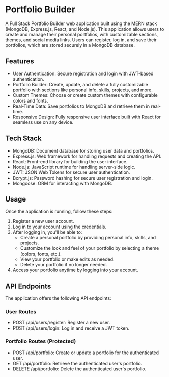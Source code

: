 # Portfolio Builder
A Full Stack Portfolio Builder web application built using the MERN stack (MongoDB, Express.js, React, and Node.js). This application allows users to create and manage their personal portfolios, with customizable sections, themes, and social media links. Users can register, log in, and save their portfolios, which are stored securely in a MongoDB database.
## Features
- User Authentication: Secure registration and login with JWT-based authentication.
- Portfolio Builder: Create, update, and delete a fully customizable portfolio with sections like personal info, skills, projects, and more.
- Custom Themes: Choose or create custom themes with configurable colors and fonts.
- Real-Time Data: Save portfolios to MongoDB and retrieve them in real-time.
- Responsive Design: Fully responsive user interface built with React for seamless use on any device.
## Tech Stack
- MongoDB: Document database for storing user data and portfolios.
- Express.js: Web framework for handling requests and creating the API.
- React: Front-end library for building the user interface.
- Node.js: JavaScript runtime for handling server-side logic.
- JWT: JSON Web Tokens for secure user authentication.
- Bcrypt.js: Password hashing for secure user registration and login.
- Mongoose: ORM for interacting with MongoDB.
## Usage
Once the application is running, follow these steps:
1. Register a new user account.
2. Log in to your account using the credentials.
3. After logging in, you'll be able to:
   - Create a personal portfolio by providing personal info, skills, and projects.
   - Customize the look and feel of your portfolio by selecting a theme (colors, fonts, etc.).
   - View your portfolio or make edits as needed.
   - Delete your portfolio if no longer needed.
4. Access your portfolio anytime by logging into your account.
## API Endpoints
The application offers the following API endpoints:
### User Routes
- POST /api/users/register: Register a new user.
- POST /api/users/login: Log in and receive a JWT token.
### Portfolio Routes (Protected)
- POST /api/portfolio: Create or update a portfolio for the authenticated user.
- GET /api/portfolio: Retrieve the authenticated user's portfolio.
- DELETE /api/portfolio: Delete the authenticated user's portfolio.
